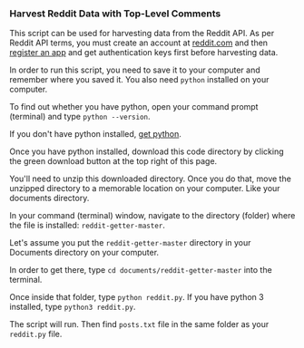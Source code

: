### Harvest Reddit Data with Top-Level Comments

This script can be used for harvesting data from the Reddit API. As per Reddit API terms, you must create an account at [reddit.com](http://www.reddit.com) and then [register an app](https://ssl.reddit.com) and get authentication keys first before harvesting data.

In order to run this script, you need to save it to your computer and remember where you saved it. You also need `python` installed on your computer. 

To find out whether you have python, open your command prompt (terminal) and type `python --version`. 

If you don't have python installed, [get python](https://www.python.org/downloads/).

Once you have python installed, download this code directory by clicking the green download button at the top right of this page.

You'll need to unzip this downloaded directory. Once you do that, move the unzipped directory to a memorable location on your computer. Like your documents directory. 

In your command (terminal) window, navigate to the directory (folder) where the file is installed: `reddit-getter-master`. 

Let's assume you put the `reddit-getter-master` directory in your Documents directory on your computer. 

In order to get there, type `cd documents/reddit-getter-master` into the terminal. 

Once inside that folder, type `python reddit.py`. If you have python 3 installed, type `python3 reddit.py`. 

The script will run. Then find `posts.txt` file in the same folder as your `reddit.py` file.
   
